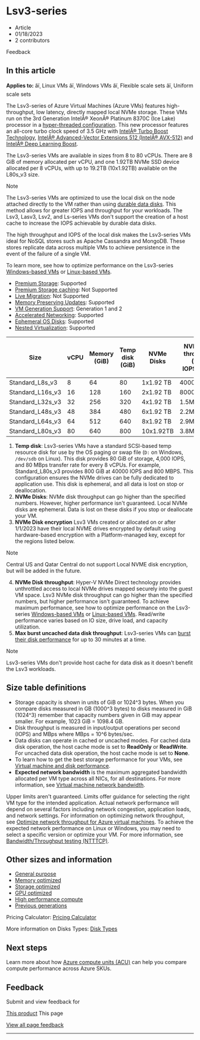 # Lsv3-series

* Article
* 01/18/2023
* 2 contributors

Feedback

## In this article

**Applies to:** âï¸ Linux VMs âï¸ Windows VMs âï¸ Flexible scale sets âï¸ Uniform scale sets

The Lsv3-series of Azure Virtual Machines (Azure VMs) features high-throughput, low latency, directly mapped local NVMe storage. These VMs run on the 3rd Generation IntelÂ® XeonÂ® Platinum 8370C (Ice Lake) processor in a [hyper-threaded configuration](https://www.intel.com/content/www/us/en/architecture-and-technology/hyper-threading/hyper-threading-technology.html). This new processor features an all-core turbo clock speed of 3.5 GHz with [IntelÂ® Turbo Boost Technology](https://www.intel.com/content/www/us/en/architecture-and-technology/turbo-boost/turbo-boost-technology.html), [IntelÂ® Advanced-Vector Extensions 512 (IntelÂ® AVX-512)](https://www.intel.com/content/www/us/en/architecture-and-technology/avx-512-overview.html) and [IntelÂ® Deep Learning Boost](https://software.intel.com/content/www/us/en/develop/topics/ai/deep-learning-boost.html).

The Lsv3-series VMs are available in sizes from 8 to 80 vCPUs. There are 8 GiB of memory allocated per vCPU, and one 1.92TB NVMe SSD device allocated per 8 vCPUs, with up to 19.2TB (10x1.92TB) available on the L80s\_v3 size.

Note

The Lsv3-series VMs are optimized to use the local disk on the node attached directly to the VM rather than using [durable data disks](disks-types). This method allows for greater IOPS and throughput for your workloads. The Lsv3, Lasv3, Lsv2, and Ls-series VMs don't support the creation of a host cache to increase the IOPS achievable by durable data disks.

The high throughput and IOPS of the local disk makes the Lsv3-series VMs ideal for NoSQL stores such as Apache Cassandra and MongoDB. These stores replicate data across multiple VMs to achieve persistence in the event of the failure of a single VM.

To learn more, see how to optimize performance on the Lsv3-series [Windows-based VMs](windows/storage-performance) or [Linux-based VMs](linux/storage-performance).

* [Premium Storage](premium-storage-performance): Supported
* [Premium Storage caching](premium-storage-performance): Not Supported
* [Live Migration](maintenance-and-updates): Not Supported
* [Memory Preserving Updates](maintenance-and-updates): Supported
* [VM Generation Support](generation-2): Generation 1 and 2
* [Accelerated Networking](../virtual-network/create-vm-accelerated-networking-cli): Supported
* [Ephemeral OS Disks](ephemeral-os-disks): Supported
* [Nested Virtualization](/en-us/virtualization/hyper-v-on-windows/user-guide/nested-virtualization): Supported

| Size | vCPU | Memory (GiB) | Temp disk (GiB) | NVMe Disks | NVMe Disk throughput (Read IOPS/MBps) | Uncached data disk throughput (IOPS/MBps) | Max burst uncached data disk throughput (IOPS/MBps) | Max Data Disks | Max NICs | Expected network bandwidth (Mbps) |
| --- | --- | --- | --- | --- | --- | --- | --- | --- | --- | --- |
| Standard\_L8s\_v3 | 8 | 64 | 80 | 1x1.92 TB | 400000/2000 | 12800/290 | 20000/1200 | 16 | 4 | 12500 |
| Standard\_L16s\_v3 | 16 | 128 | 160 | 2x1.92 TB | 800000/4000 | 25600/600 | 40000/1600 | 32 | 8 | 12500 |
| Standard\_L32s\_v3 | 32 | 256 | 320 | 4x1.92 TB | 1.5M/8000 | 51200/865 | 80000/2000 | 32 | 8 | 16000 |
| Standard\_L48s\_v3 | 48 | 384 | 480 | 6x1.92 TB | 2.2M/14000 | 76800/1315 | 80000/3000 | 32 | 8 | 24000 |
| Standard\_L64s\_v3 | 64 | 512 | 640 | 8x1.92 TB | 2.9M/16000 | 80000/1735 | 80000/3000 | 32 | 8 | 30000 |
| Standard\_L80s\_v3 | 80 | 640 | 800 | 10x1.92TB | 3.8M/20000 | 80000/2160 | 80000/3000 | 32 | 8 | 32000 |

1. **Temp disk**: Lsv3-series VMs have a standard SCSI-based temp resource disk for use by the OS paging or swap file (`D:` on Windows, `/dev/sdb` on Linux). This disk provides 80 GiB of storage, 4,000 IOPS, and 80 MBps transfer rate for every 8 vCPUs. For example, Standard\_L80s\_v3 provides 800 GiB at 40000 IOPS and 800 MBPS. This configuration ensures the NVMe drives can be fully dedicated to application use. This disk is ephemeral, and all data is lost on stop or deallocation.
2. **NVMe Disks**: NVMe disk throughput can go higher than the specified numbers. However, higher performance isn't guaranteed. Local NVMe disks are ephemeral. Data is lost on these disks if you stop or deallocate your VM.
3. **NVMe Disk encryption** Lsv3 VMs created or allocated on or after 1/1/2023 have their local NVME drives encrypted by default using hardware-based encryption with a Platform-managed key, except for the regions listed below.

Note

Central US and Qatar Central do not support Local NVME disk encryption, but will be added in the future.

4. **NVMe Disk throughput**: Hyper-V NVMe Direct technology provides unthrottled access to local NVMe drives mapped securely into the guest VM space. Lsv3 NVMe disk throughput can go higher than the specified numbers, but higher performance isn't guaranteed. To achieve maximum performance, see how to optimize performance on the Lsv3-series [Windows-based VMs](windows/storage-performance) or [Linux-based VMs](linux/storage-performance). Read/write performance varies based on IO size, drive load, and capacity utilization.
5. **Max burst uncached data disk throughput**: Lsv3-series VMs can [burst their disk performance](disk-bursting) for up to 30 minutes at a time.

Note

Lsv3-series VMs don't provide host cache for data disk as it doesn't benefit the Lsv3 workloads.

## Size table definitions

* Storage capacity is shown in units of GiB or 1024^3 bytes. When you compare disks measured in GB (1000^3 bytes) to disks measured in GiB (1024^3) remember that capacity numbers given in GiB may appear smaller. For example, 1023 GiB = 1098.4 GB.
* Disk throughput is measured in input/output operations per second (IOPS) and MBps where MBps = 10^6 bytes/sec.
* Data disks can operate in cached or uncached modes. For cached data disk operation, the host cache mode is set to **ReadOnly** or **ReadWrite**. For uncached data disk operation, the host cache mode is set to **None**.
* To learn how to get the best storage performance for your VMs, see [Virtual machine and disk performance](disks-performance).
* **Expected network bandwidth** is the maximum aggregated bandwidth allocated per VM type across all NICs, for all destinations. For more information, see [Virtual machine network bandwidth](../virtual-network/virtual-machine-network-throughput).

Upper limits aren't guaranteed. Limits offer guidance for selecting the right VM type for the intended application. Actual network performance will depend on several factors including network congestion, application loads, and network settings. For information on optimizing network throughput, see [Optimize network throughput for Azure virtual machines](../virtual-network/virtual-network-optimize-network-bandwidth). To achieve the expected network performance on Linux or Windows, you may need to select a specific version or optimize your VM. For more information, see [Bandwidth/Throughput testing (NTTTCP)](../virtual-network/virtual-network-bandwidth-testing).

## Other sizes and information

* [General purpose](sizes-general)
* [Memory optimized](sizes-memory)
* [Storage optimized](sizes-storage)
* [GPU optimized](sizes-gpu)
* [High performance compute](sizes-hpc)
* [Previous generations](sizes-previous-gen)

Pricing Calculator: [Pricing Calculator](https://azure.microsoft.com/pricing/calculator/)

More information on Disks Types: [Disk Types](disks-types#ultra-disks)

## Next steps

Learn more about how [Azure compute units (ACU)](acu) can help you compare compute performance across Azure SKUs.

## Feedback

Submit and view feedback for

[This product](https://feedback.azure.com/d365community/forum/ec2f1827-be25-ec11-b6e6-000d3a4f0f1c)
This page

[View all page feedback](https://github.com/MicrosoftDocs/azure-docs/issues)

---
